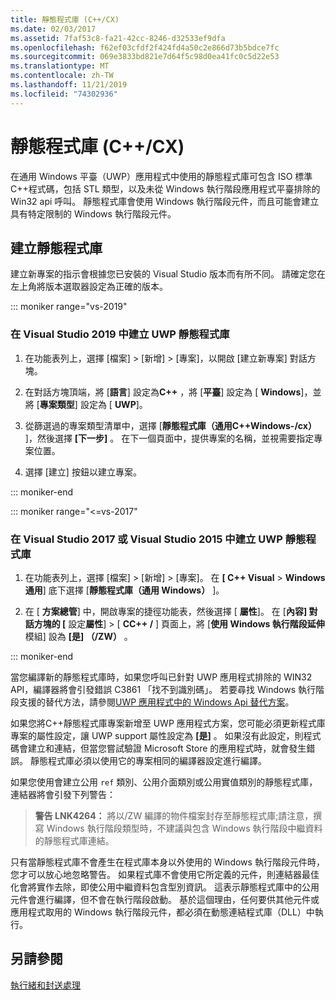 ```yaml
---
title: 靜態程式庫 (C++/CX)
ms.date: 02/03/2017
ms.assetid: 7faf53c8-fa21-42cc-8246-d32533ef9dfa
ms.openlocfilehash: f62ef03cfdf2f424fd4a50c2e866d73b5bdce7fc
ms.sourcegitcommit: 069e3833bd821e7d64f5c98d0ea41fc0c5d22e53
ms.translationtype: MT
ms.contentlocale: zh-TW
ms.lasthandoff: 11/21/2019
ms.locfileid: "74302936"
---
```

# <a name="static-libraries-ccx"></a>靜態程式庫 (C++/CX)

在通用 Windows 平臺（UWP）應用程式中使用的靜態程式庫可包含 ISO 標準C++程式碼，包括 STL 類型，以及未從 Windows 執行階段應用程式平臺排除的 Win32 api 呼叫。 靜態程式庫會使用 Windows 執行階段元件，而且可能會建立具有特定限制的 Windows 執行階段元件。

## <a name="creating-static-libraries"></a>建立靜態程式庫


建立新專案的指示會根據您已安裝的 Visual Studio 版本而有所不同。 請確定您在左上角將版本選取器設定為正確的版本。

::: moniker range="vs-2019"

### <a name="to-create-a-uwp-static-library-in-visual-studio-2019"></a>在 Visual Studio 2019 中建立 UWP 靜態程式庫

1. 在功能表列上，選擇 [檔案] > [新增] > [專案]，以開啟 [建立新專案] 對話方塊。

1. 在對話方塊頂端，將 [**語言**] 設定為**C++** ，將 [**平臺**] 設定為 [ **Windows**]，並將 [**專案類型**] 設定為 [ **UWP**]。 

1. 從篩選過的專案類型清單中，選擇 [**靜態程式庫（通用C++Windows-/cx）** ]，然後選擇 **[下一步]** 。 在下一個頁面中，提供專案的名稱，並視需要指定專案位置。

1. 選擇 [建立] 按鈕以建立專案。

::: moniker-end

::: moniker range="<=vs-2017"

### <a name="to-create-a-uwp-static-library-in-visual-studio-2017-or-visual-studio-2015"></a>在 Visual Studio 2017 或 Visual Studio 2015 中建立 UWP 靜態程式庫

1. 在功能表列上，選擇 [檔案] > [新增] > [專案]。 在 **[ C++ Visual** > **Windows 通用**] 底下選擇 [**靜態程式庫（通用 Windows）** ]。

1. 在 [ **方案總管**] 中，開啟專案的捷徑功能表，然後選擇 [ **屬性**]。 在 [**內容] 對話方塊的 [** 設定**屬性**] > [ **CC++ /** ] 頁面上，將 [**使用 Windows 執行階段延伸**模組] 設為 **[是] （/ZW）** 。

::: moniker-end

當您編譯新的靜態程式庫時，如果您呼叫已針對 UWP 應用程式排除的 WIN32 API，編譯器將會引發錯誤 C3861 「找不到識別碼」。 若要尋找 Windows 執行階段支援的替代方法，請參閱[UWP 應用程式中的 Windows Api 替代方案](/uwp/win32-and-com/alternatives-to-windows-apis-uwp)。

如果您將C++靜態程式庫專案新增至 UWP 應用程式方案，您可能必須更新程式庫專案的屬性設定，讓 UWP support 屬性設定為 **[是]** 。 如果沒有此設定，則程式碼會建立和連結，但當您嘗試驗證 Microsoft Store 的應用程式時，就會發生錯誤。 靜態程式庫必須以使用它的專案相同的編譯器設定進行編譯。

如果您使用會建立公用 `ref` 類別、公用介面類別或公用實值類別的靜態程式庫，連結器將會引發下列警告：

> **警告 LNK4264：** 將以/ZW 編譯的物件檔案封存至靜態程式庫;請注意，撰寫 Windows 執行階段類型時，不建議與包含 Windows 執行階段中繼資料的靜態程式庫連結。

只有當靜態程式庫不會產生在程式庫本身以外使用的 Windows 執行階段元件時，您才可以放心地忽略警告。 如果程式庫不會使用它所定義的元件，則連結器最佳化會將實作去除，即使公用中繼資料包含型別資訊。 這表示靜態程式庫中的公用元件會進行編譯，但不會在執行階段啟動。 基於這個理由，任何要供其他元件或應用程式取用的 Windows 執行階段元件，都必須在動態連結程式庫（DLL）中執行。

## <a name="see-also"></a>另請參閱

[執行緒和封送處理](../cppcx/threading-and-marshaling-c-cx.md)
